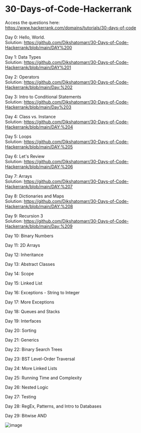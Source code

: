 # 30-Days-of-Code-Hackerrank


Access the questions here:
https://www.hackerrank.com/domains/tutorials/30-days-of-code

Day 0: Hello, World. <br>
Solution:
https://github.com/Dikshatomarr/30-Days-of-Code-Hackerrank/blob/main/DAY%200

Day 1: Data Types  <br>
Solution: https://github.com/Dikshatomarr/30-Days-of-Code-Hackerrank/blob/main/DAY%201

Day 2: Operators  <br>
Solution: https://github.com/Dikshatomarr/30-Days-of-Code-Hackerrank/blob/main/Day:%202

Day 3: Intro to Conditional Statements  <br>
Solution: https://github.com/Dikshatomarr/30-Days-of-Code-Hackerrank/blob/main/Day%203

Day 4: Class vs. Instance  <br>
Solution: https://github.com/Dikshatomarr/30-Days-of-Code-Hackerrank/blob/main/DAY:%204
 
Day 5: Loops  <br>
Solution: https://github.com/Dikshatomarr/30-Days-of-Code-Hackerrank/blob/main/DAY:%205
 
Day 6: Let's Review <br>
Solution: https://github.com/Dikshatomarr/30-Days-of-Code-Hackerrank/blob/main/DAY:%206

Day 7: Arrays <br>
Solution: https://github.com/Dikshatomarr/30-Days-of-Code-Hackerrank/blob/main/DAY:%207

Day 8: Dictionaries and Maps <br>
Solution: https://github.com/Dikshatomarr/30-Days-of-Code-Hackerrank/blob/main/DAY:%208

Day 9: Recursion 3 <br>
Solution: https://github.com/Dikshatomarr/30-Days-of-Code-Hackerrank/blob/main/Day:%209

Day 10: Binary Numbers

Day 11: 2D Arrays

Day 12: Inheritance

Day 13: Abstract Classes

Day 14: Scope

Day 15: Linked List

Day 16: Exceptions - String to Integer

Day 17: More Exceptions

Day 18: Queues and Stacks

Day 19: Interfaces

Day 20: Sorting

Day 21: Generics

Day 22: Binary Search Trees

Day 23: BST Level-Order Traversal

Day 24: More Linked Lists

Day 25: Running Time and Complexity

Day 26: Nested Logic

Day 27: Testing

Day 28: RegEx, Patterns, and Intro to Databases
 
Day 29: Bitwise AND
 
 
![image](https://user-images.githubusercontent.com/91546745/185224150-1890101f-4c84-47b0-9542-e66acaf74a29.png)
